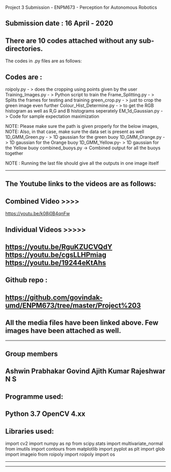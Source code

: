 
Project 3 Submission - ENPM673 - Perception for Autonomous Robotics

Submission date : 
16 April - 2020
-------------------------------------------------------------
There are  10 codes attached without any sub-directories. 
------------------------------------------------------------------------------------------------------------------------------------
The codes in .py files are as follows:

## Codes are :
 
roipoly.py - > does the cropping using points given by the user
Training_Images.py - > Python script to train the 
Frame_Splitting.py - > Splits the frames for testing and training
green_crop.py - > just to crop the green image even further
Colour_Hist_Determine.py - > to get the RGB histogram as well as R,G and B histograms seperately
EM_1d_Gaussian.py - > Code for sample expectation maximization

NOTE: Please make sure the path is given properly for the below images,
NOTE: Also, in that case, make sure the data set is present as well
1D_GMM_Green.py - > 1D gaussian for the green buoy
1D_GMM_Orange.py - > 1D gaussian for the Orange buoy
1D_GMM_Yellow.py- > 1D gaussian for the Yellow buoy
combined_buoys.py -> Combined output for all the buoys together

NOTE : Running the last file should give all the outputs in one image itself

------------------------------------------------------------------------------------------------------------------------------------
## The Youtube links to the videos are as follows:

## Combined Video >>>>

https://youtu.be/k08j0B4qnFw

## Individual Videos >>>>>

https://youtu.be/RguKZUCVQdY
https://youtu.be/cgsLLHPmiag
https://youtu.be/19244eKtAhs
------------------------------------------------------------------------------------------------------------------------------------
## Github repo  : 

https://github.com/govindak-umd/ENPM673/tree/master/Project%203
------------------------------------------------------------------------------------------------------------------------------------
## All the media files have been linked above. Few images have been attached as well.
-----------------------------------------------------------------------------------------------------------------------------------
## Group members

Ashwin Prabhakar
Govind Ajith Kumar
Rajeshwar N S 
-----------------------------------------------------------------------------------------------------------------------------------
## Programme used:
Python 3.7
OpenCV 4.xx
------------------------------------------------------------------------------------------------------------------------------------
## Libraries used:

import cv2
import numpy as np
from scipy.stats import multivariate_normal
from imutils import contours
from matplotlib import pyplot as plt
import glob
import imageio
from roipoly import roipoly
import os

-----------------------------------------------------------------------------------------------------------------------------------

____________________________________________________________________________________________________________________________________
